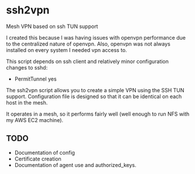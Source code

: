 # ssh2vpn
Mesh VPN based on ssh TUN support

I created this because I was having issues with openvpn performance
due to the centralized nature of openvpn. Also, openvpn was not always
installed on every system I needed vpn access to.

This script depends on ssh client and relatively minor configuration changes to sshd:
- PermitTunnel yes

The ssh2vpn script allows you to create a simple VPN using the SSH TUN support. Configuration file is designed so that it can be identical on each host in the mesh.

It operates in a mesh, so it performs fairly well (well enough to run NFS with my AWS EC2 machine).

## TODO
- Documentation of config
- Certificate creation
- Documentation of agent use and authorized_keys.
